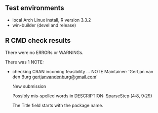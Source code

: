 ## Test environments
* local Arch Linux install, R version 3.3.2
* win-builder (devel and release)

## R CMD check results
There were no ERRORs or WARNINGs.

There was 1 NOTE:

* checking CRAN incoming feasibility ... NOTE
  Maintainer: 'Gertjan van den Burg <gertjanvandenburg@gmail.com>'

  New submission

  Possibly mis-spelled words in DESCRIPTION:
    SparseStep (4:8, 9:29)

  The Title field starts with the package name.

